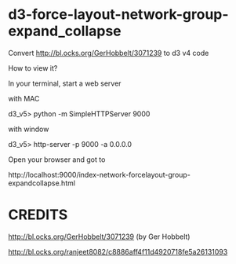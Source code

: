 # d3-force-layout-network-group-expand_collapse

Convert http://bl.ocks.org/GerHobbelt/3071239 to d3 v4 code

How to view it?

In your terminal, start a web server

with MAC

d3_v5> python -m SimpleHTTPServer 9000

with window 

d3_v5> http-server -p 9000 -a 0.0.0.0

Open your browser and got to 

http://localhost:9000/index-network-forcelayout-group-expandcollapse.html

# CREDITS

http://bl.ocks.org/GerHobbelt/3071239 (by Ger Hobbelt)

http://bl.ocks.org/ranjeet8082/c8886aff4f11d4920718fe5a26131093 
